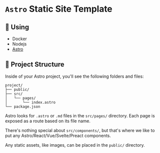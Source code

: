 # `Astro` Static Site Template

## 🍴 Using
- Docker
- Nodejs
- [Astro](https://docs.astro.build/en/getting-started/)


## 🚀 Project Structure

Inside of your Astro project, you'll see the following folders and files:

```
project/
├── public/
├── src/
│   └── pages/
│       └── index.astro
└── package.json
```

Astro looks for `.astro` or `.md` files in the `src/pages/` directory. Each page is exposed as a route based on its file name.

There's nothing special about `src/components/`, but that's where we like to put any Astro/React/Vue/Svelte/Preact components.

Any static assets, like images, can be placed in the `public/` directory.
